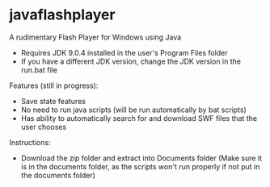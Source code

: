 # javaflashplayer
A rudimentary Flash Player for Windows using Java

- Requires JDK 9.0.4 installed in the user's Program Files folder
- If you have a different JDK version, change the JDK version in the run.bat file

Features (still in progress):
- Save state features
- No need to run java scripts (will be run automatically by bat scripts)
- Has ability to automatically search for and download SWF files that the user chooses

Instructions:
- Download the zip folder and extract into Documents folder (Make sure it is in the documents folder, as the scripts won't run properly if not put in the documents folder)
      

